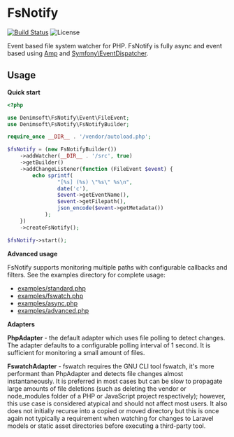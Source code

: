 # FsNotify

[![Build Status](https://img.shields.io/travis/andrewmackrodt/fsnotify/develop.svg?style=flat-square)](https://travis-ci.com/andrewmackrodt/fsnotify)
![License](https://img.shields.io/badge/license-MIT-blue.svg?style=flat-square)

Event based file system watcher for PHP. FsNotify is fully async and event based using [Amp](https://github.com/amphp/amp) and [Symfony\EventDispatcher](https://github.com/symfony/event-dispatcher).

## Usage

**Quick start**

```php
<?php

use Denimsoft\FsNotify\Event\FileEvent;
use Denimsoft\FsNotify\FsNotifyBuilder;

require_once __DIR__ . '/vendor/autoload.php';

$fsNotify = (new FsNotifyBuilder())
    ->addWatcher(__DIR__ . '/src', true)
    ->getBuilder()
    ->addChangeListener(function (FileEvent $event) {
        echo sprintf(
                "[%s] (%s) \"%s\" %s\n",
                date('c'),
                $event->getEventName(),
                $event->getFilepath(),
                json_encode($event->getMetadata())
            );
    })
    ->createFsNotify();

$fsNotify->start();
```

**Advanced usage**

FsNotify supports monitoring multiple paths with configurable callbacks and filters.
See the examples directory for complete usage:

- [examples/standard.php](examples/standard.php)
- [examples/fswatch.php](examples/fswatch.php)
- [examples/async.php](examples/async.php)
- [examples/advanced.php](examples/advanced.php)

**Adapters**

**PhpAdapter** - the default adapter which uses file polling to detect changes. The adapter
defaults to a configurable polling interval of 1 second. It is sufficient for monitoring
a small amount of files.

**FswatchAdapter** - fswatch requires the GNU CLI tool fswatch, it's more performant than
PhpAdapter and detects file changes almost instantaneously. It is preferred in most cases
but can be slow to propagate large amounts of file deletions (such as deleting the vendor
or node_modules folder of a PHP or JavaScript project respectively); however, this use case
is considered atypical and should not affect most users. It also does not initially recurse
into a copied or moved directory but this is once again not typically a requirement when
watching for changes to Laravel models or static asset directories before executing a
third-party tool.
